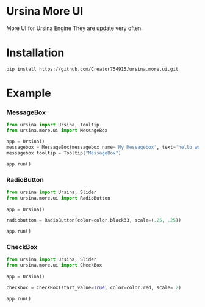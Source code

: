# Ursina More UI
More UI for Ursina Engine
They are update very often.

# Installation

```pip install https://github.com/Creator754915/ursina.more.ui.git```

# Example

### MessageBox

```py
from ursina import Ursina, Tooltip
from ursina.more.ui import MessageBox

app = Ursina()
messagebox = MessageBox(messagebox_name='My Messagebox', text='hello world!', scale=(.8, .5), color=color.azure, text_origin=(-.36, .18))
messagebox.tooltip = Tooltip("MessageBox")

app.run()
```

### RadioButton

```py
from ursina import Ursina, Slider
from ursina.more.ui import RadioButton
    
app = Ursina()

radiobutton = RadioButton(color=color.black33, scale=(.25, .25))

app.run()
```

### CheckBox

```py
from ursina import Ursina, Slider
from ursina.more.ui import CheckBox
    
app = Ursina()

checkbox = CheckBox(start_value=True, color=color.red, scale=.2)

app.run()
```
